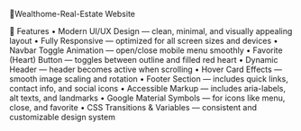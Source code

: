  🏡Wealthome-Real-Estate Website

🧩 Features
• Modern UI/UX Design — clean, minimal, and visually appealing layout
• Fully Responsive — optimized for all screen sizes and devices
• Navbar Toggle Animation — open/close mobile menu smoothly
• Favorite (Heart) Button — toggles between outline and filled red heart
• Dynamic Header — header becomes active when scrolling
• Hover Card Effects — smooth image scaling and rotation
• Footer Section — includes quick links, contact info, and social icons
• Accessible Markup — includes aria-labels, alt texts, and landmarks
• Google Material Symbols — for icons like menu, close, and favorite
• CSS Transitions & Variables — consistent and customizable design system
